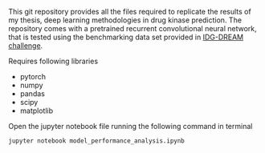 This git repository provides all the files required to replicate the results of my thesis, deep learning methodologies in drug kinase prediction. The repository comes with a pretrained recurrent convolutional neural network, that is tested using the benchmarking data set provided in [IDG-DREAM challenge](https://www.nature.com/articles/s41467-021-23165-1).

Requires following libraries
  * pytorch
  * numpy
  * pandas
  * scipy
  * matplotlib

Open the jupyter notebook file running the following command in terminal

```
jupyter notebook model_performance_analysis.ipynb
```
